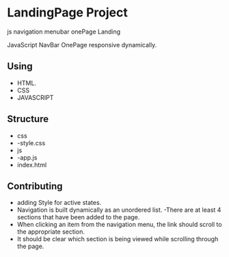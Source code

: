 # LandingPage Project
js navigation menubar onePage Landing

JavaScript NavBar OnePage responsive dynamically.

## Using
- HTML.
- CSS
- JAVASCRIPT

## Structure
- css
- -style.css
- js
- -app.js
- index.html
## Contributing
- adding Style for active states.
- Navigation is built dynamically as an unordered list.
-There are at least 4 sections that have been added to the page.
- When clicking an item from the navigation menu, the link should scroll to the appropriate section.
- It should be clear which section is being viewed while scrolling through the page.
